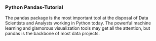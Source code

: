 ### Python Pandas-Tutorial

The pandas package is the most important tool at the disposal of Data Scientists and Analysts working in Python today. The powerful machine learning and glamorous visualization tools may get all the attention, but pandas is the backbone of most data projects.
